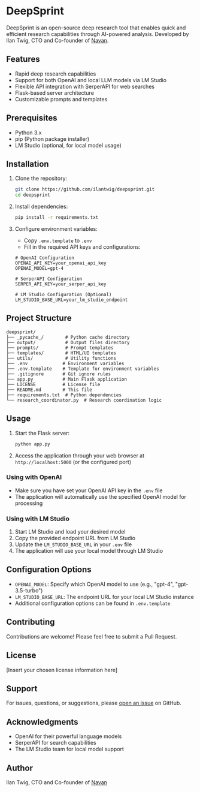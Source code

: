 # DeepSprint

DeepSprint is an open-source deep research tool that enables quick and efficient research capabilities through AI-powered analysis. Developed by Ilan Twig, CTO and Co-founder of [Navan](https://www.navan.com).

## Features

- Rapid deep research capabilities
- Support for both OpenAI and local LLM models via LM Studio
- Flexible API integration with SerperAPI for web searches
- Flask-based server architecture
- Customizable prompts and templates

## Prerequisites

- Python 3.x
- pip (Python package installer)
- LM Studio (optional, for local model usage)

## Installation

1. Clone the repository:
    ```bash
    git clone https://github.com/ilantwig/deepsprint.git
    cd deepsprint
    ```

2. Install dependencies:
    ```bash
    pip install -r requirements.txt
    ```

3. Configure environment variables:
    - Copy `.env.template` to `.env`
    - Fill in the required API keys and configurations:
    ```env
    # OpenAI Configuration
    OPENAI_API_KEY=your_openai_api_key
    OPENAI_MODEL=gpt-4

    # SerperAPI Configuration
    SERPER_API_KEY=your_serper_api_key

    # LM Studio Configuration (Optional)
    LM_STUDIO_BASE_URL=your_lm_studio_endpoint
    ```

## Project Structure

```
deepsprint/
├── _pycache_/        # Python cache directory
├── output/           # Output files directory
├── prompts/          # Prompt templates
├── templates/        # HTML/UI templates
├── utils/            # Utility functions
├── .env             # Environment variables
├── .env.template    # Template for environment variables
├── .gitignore       # Git ignore rules
├── app.py           # Main Flask application
├── LICENSE          # License file
├── README.md        # This file
├── requirements.txt  # Python dependencies
└── research_coordinator.py  # Research coordination logic
```

## Usage

1. Start the Flask server:
    ```bash
    python app.py
    ```

2. Access the application through your web browser at `http://localhost:5000` (or the configured port)

### Using with OpenAI
- Make sure you have set your OpenAI API key in the `.env` file
- The application will automatically use the specified OpenAI model for processing

### Using with LM Studio
1. Start LM Studio and load your desired model
2. Copy the provided endpoint URL from LM Studio
3. Update the `LM_STUDIO_BASE_URL` in your `.env` file
4. The application will use your local model through LM Studio

## Configuration Options

- `OPENAI_MODEL`: Specify which OpenAI model to use (e.g., "gpt-4", "gpt-3.5-turbo")
- `LM_STUDIO_BASE_URL`: The endpoint URL for your local LM Studio instance
- Additional configuration options can be found in `.env.template`

## Contributing

Contributions are welcome! Please feel free to submit a Pull Request.

## License

[Insert your chosen license information here]

## Support

For issues, questions, or suggestions, please [open an issue](https://github.com/ilantwig/deepsprint/issues) on GitHub.

## Acknowledgments

- OpenAI for their powerful language models
- SerperAPI for search capabilities
- The LM Studio team for local model support

## Author

Ilan Twig, CTO and Co-founder of [Navan](https://www.navan.com)